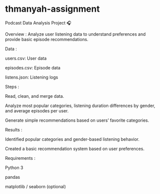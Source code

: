 # thmanyah-assignment

Podcast Data Analysis Project 🎧

Overview : 
Analyze user listening data to understand preferences and provide basic episode recommendations.

Data : 

users.csv: User data

episodes.csv: Episode data

listens.json: Listening logs

Steps :

Read, clean, and merge data.

Analyze most popular categories, listening duration differences by gender, and average episodes per user.

Generate simple recommendations based on users’ favorite categories.

Results :

Identified popular categories and gender-based listening behavior.

Created a basic recommendation system based on user preferences.

Requirements :

Python 3

pandas

matplotlib / seaborn (optional)

